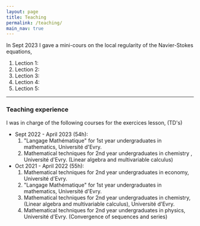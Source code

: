 ```yaml
---
layout: page
title: Teaching
permalink: /teaching/
main_nav: true
---
```

<dt>In Sept 2023 I gave a mini-cours on the local regularity of the Navier-Stokes equations,
  <ol>
    <li> Lection 1:</li>
    <li> Lection 2:</li>
    <li> Lection 3:</li>
    <li> Lection 4:</li>
    <li> Lection 5:</li>
  </ol>
</dt>
<hr>
<h3 id="TD">Teaching experience</h3> 
 I was in charge of the following courses for the exercices lesson, (TD's)
<ul>
 <li> <dt>Sept 2022 - April 2023 (54h): </dt> 
      <ol>
         <li> "Langage Mathématique" for 1st year undergraduates in mathematics, Université d'Evry.</li>
         <li> Mathematical techniques for 2nd year undergraduates in chemistry , Université d'Evry.  (Linear algebra and multivariable calculus) </li>
      </ol>
 </li>

 <li><dt>Oct 2021 - April 2022 (55h): </dt> 
   <ol>
     <li> Mathematical techniques for 2nd year undergraduates in economy, Université d'Evry. </li>
     <li> "Langage Mathématique" for 1st year undergraduates in mathematics, Université d'Evry.</li>
     <li> Mathematical techniques for 2nd year undergraduates in chemistry, (Linear algebra and multivariable calculus), Université d'Evry.</li> 
      <li> Mathematical techniques for 2nd year undergraduates in physics, Université d'Evry. (Convergence of sequences and series) </li>
    </ol>
  </li>
</ul>

